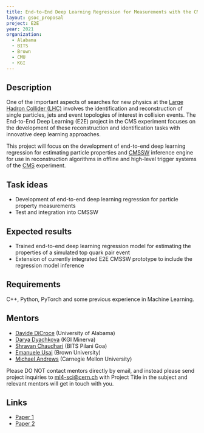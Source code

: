 ```yaml
---
title: End-to-End Deep Learning Regression for Measurements with the CMS Experiment
layout: gsoc_proposal
project: E2E
year: 2021
organization:
  - Alabama
  - BITS
  - Brown
  - CMU
  - KGI
---
```


## Description

One of the important aspects of searches for new physics at the [Large Hadron Collider (LHC)](https://home.cern/science/accelerators/large-hadron-collider) involves the identification and reconstruction of single particles, jets and event topologies of interest in collision events. The End-to-End Deep Learning (E2E) project in the CMS experiment focuses on the development  of these reconstruction and identification tasks with innovative deep learning approaches.   

This project will focus on the development of end-to-end deep learning regression for estimating particle properties and [CMSSW](https://github.com/cms-sw/cmssw) inference engine for use in reconstruction algorithms in offline and high-level trigger systems of the [CMS](https://home.cern/science/experiments/cms) experiment.

## Task ideas
 * Development of end-to-end deep learning regression for particle property measurements
 * Test and integration into CMSSW

## Expected results
 * Trained end-to-end deep learning regression model for estimating the properties of a simulated top quark pair event 
 * Extension of currently integrated E2E CMSSW prototype to include the regression model inference

## Requirements
C++, Python, PyTorch and some previous experience in Machine Learning.

## Mentors

  * [Davide DiCroce](mailto:davide.di.croce@cern.ch) (University of Alabama)
  * [Darya Dyachkova](mailto:darya.dyachkova@minerva.kgi.edu) (KGI Minerva)
  * [Shravan Chaudhari](mailto:f20170736@goa.bits-pilani.ac.in) (BITS Pilani Goa)
  * [Emanuele Usai](mailto:emanuele.usai@cern.ch) (Brown University)
  * [Michael Andrews](mailto:michael.andrews@cern.ch) (Carnegie Mellon University)


Please DO NOT contact mentors directly by email, and instead please send project inquiries to [ml4-sci@cern.ch](mailto:ml4-sci@cern.ch) with Project Title in the subject and relevant mentors will get in touch with you. 



## Links
  * [Paper 1](https://arxiv.org/abs/1807.11916)
  * [Paper 2](https://arxiv.org/abs/1902.08276)
